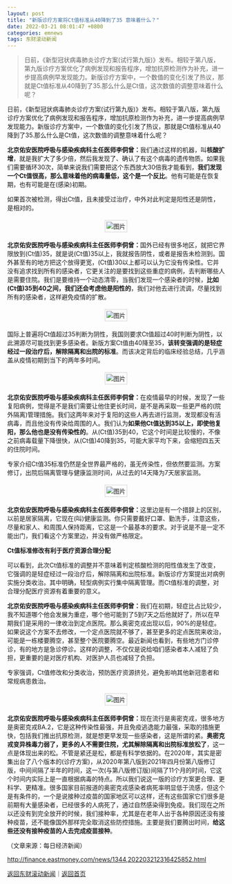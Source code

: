 ```yaml
---
layout: post
title: "新版诊疗方案将Ct值标准从40降到了35 意味着什么？"
date: 2022-03-21 08:01:47 +0800
categories: emnews
tags: 东财滚动新闻
---
```

> 日前，《新型冠状病毒肺炎诊疗方案(试行第九版)》发布。相较于第八版，第九版诊疗方案优化了病例发现和报告程序，增加抗原检测作为补充，进一步提高病例早发现能力。新版诊疗方案中，一个数值的变化引发了热议，那就是Ct值标准从40降到了35.那么什么是Ct值，这次数值的调整意味着什么呢？

<p>日前，《新型冠状病毒肺炎诊疗方案(试行第九版)》发布。相较于第八版，第九版诊疗方案优化了病例发现和报告程序，增加抗原检测作为补充，进一步提高病例早发现能力。新版诊疗方案中，一个数值的变化引发了热议，那就是Ct值标准从40降到了35.那么什么是Ct值，这次数值的调整意味着什么呢？</p><p><strong>北京佑安医院呼吸与感染疾病科主任医师李侗曾：</strong>我们通过这样的机器，叫<strong>核酸扩增</strong>，就是我扩大了多少倍，然后我发现了、确认了有这个病毒的遗传物质。如果我们需要循环30次，简单来说我们需要把这个东西放大30倍我才能看到，<strong>我们发现一个Ct值很高，那么意味着他的病毒量低，这个是一个反比</strong>。他有可能是在恢复期，也有可能是在(感染)初期。</p><p>如果首次被检测，得出Ct值，且未接受过治疗，中外对此判定是阳性还是阴性，是相对的。</p><center><img src="https://dfscdn.dfcfw.com/download/D25233608167572875362_w640h329.jpg" alt="图片" style="border:#d1d1d1 1px solid;padding:3px;margin:5px 0;" /></center><p><strong>北京佑安医院呼吸与感染疾病科主任医师李侗曾：</strong>国外已经有很多地区，就把它界限放到(Ct值)35，就是说(Ct值)35以上，我就报告阴性，或者是报告未检测到。国外甚至有的地方把这个放得更宽，(Ct值)30以上都可以认为它没有传染性。它并没有追求找到所有的感染者，它更关注的是要找到这些重症的病例，去判断哪些人是需要住院。我们是要维持一个动态清零，当我们发现一个感染者的时候，<strong>比如(Ct值)35到40之间，我们还会考虑他是阳性的</strong>，我们对他去进行流调，尽量找到所有的感染者，这样避免疫情的扩散。</p><center><img src="https://dfscdn.dfcfw.com/download/D25517070007259113270_w640h332.jpg" alt="图片" style="border:#d1d1d1 1px solid;padding:3px;margin:5px 0;" /></center><p>国际上普遍将Ct值超过35判断为阴性，我国则要求Ct值超过40时判断为阴性，以此溯源尽可能找到更多感染者。新版方案Ct值由40降至35，<strong>该转变强调的是轻症经过一段治疗后，解除隔离和出院的标准</strong>。而该决定背后的临床经验总结，几乎涵盖从疫情初期到当下的两年多时间。</p><center><img src="https://dfscdn.dfcfw.com/download/D24968675172423772435_w640h330.jpg" alt="图片" style="border:#d1d1d1 1px solid;padding:3px;margin:5px 0;" /></center><p><strong>北京佑安医院呼吸与感染疾病科主任医师李侗曾：</strong>在疫情最早的时候，发现了一些复阳病例，觉得是不是我们需要让他住更长时间，是不是再采取一些更严格的(院外隔离)管理措施。我们这两年来对于复阳的这些人再去进行监测，发现都没有活病毒，而且他没有传染给周围的人。我们认为<strong>如果他Ct值达到35以上，即使他复阳，那么他也是没有传染性的</strong>。从(Ct值)35到40，它这个时间是比较慢的，不像之前病毒载量下降很快，从(Ct值)40降到35，可能大家平均下来，会缩短四五天的住院时间。</p><p>专家介绍Ct值35标准仍然是全世界最严格的，虽无传染性，但依然要监测。方案修订，出院后隔离管理与健康监测时间，从过去的14天降为7天居家监测。</p><center><img src="https://dfscdn.dfcfw.com/download/D25375721287196618501_w640h332.jpg" alt="图片" style="border:#d1d1d1 1px solid;padding:3px;margin:5px 0;" /></center><p><strong>北京佑安医院呼吸与感染疾病科主任医师李侗曾：</strong>这里边是有一个措辞上的区别，以前是居家隔离，它现在(叫)健康监测。你只需要戴好口罩、勤洗手，注意这些，尽量和家人、和周围人保持距离，它这是一个最基本的要求。对于说是不是一定不能出门，我们看这个方案里边，并没有做严格限定。</p><p><strong>Ct值标准修改有利于医疗资源合理分配</strong></p><p>可以看到，此次Ct值标准的调整并不意味着判定核酸检测的阳性值发生了改变，它强调的是轻症经过一段治疗后，解除隔离和出院标准。新版诊疗方案提出对病例实施分类收治。其中明确，轻型病例实行集中隔离管理。而Ct值标准的调整，对合理分配医疗资源有着重要的意义。</p><p><strong>北京佑安医院呼吸与感染疾病科主任医师李侗曾：</strong>我们在初期，轻症比占比较少，我不知道哪个他会发展为重症，哪个他可能到了5到7天之后他就好了，所以在早期我们是采用的一律收治到定点医院。那么奥密克戎出现以后，90%的是轻症。如果说这个方案不去修改，一个定点医院就不够了，甚至更多的定点医院来收治，可能是一栋楼要腾空，甚至整个医院要腾空。最近新闻也看到，有些地方门诊停诊，有的地方是急诊停诊。这样的调整，不仅仅是说给咱们感染者本人减轻了负担，更重要的是对医疗机构、对医护人员也减轻了负担。</p><p>专家强调，Ct值修改和分类收治，预防医疗资源挤兑，避免影响其他新冠患者和常规病患救治。</p><center><img src="https://dfscdn.dfcfw.com/download/D24831277454599613219_w640h332.jpg" alt="图片" style="border:#d1d1d1 1px solid;padding:3px;margin:5px 0;" /></center><p><strong>北京佑安医院呼吸与感染疾病科主任医师李侗曾：</strong>现在流行是奥密克戎，很多地方是奥密克戎BA.2，它是这种传染性最强，并且免疫逃逸能力最强，采取的措施更快，包括我们推出抗原检测，就是想更早发现一些感染者，这是所谓的紧。<strong>奥密克戎变异株毒力弱了，更多的人不需要住院，尤其解除隔离和出院标准放松了</strong>，这一点是体现出来的松。不管是紧还是松，都是有科学依据的。在2020年，其实是密集出台了八个版本的(诊疗方案)，从2020年第八版到2021年四月份第八版修订版，中间间隔了半年的时间，这一次(与第八版修订版)间隔了11个月的时间，它这个时间内实际上是一直根据病毒的特点。所以我们说这一版的诊疗方案更合理、更科学、更精准。很多国家目前报道的奥密克戎感染者病死率明显低于流感，但这个是有条件的，一个是说接种过疫苗的国家地区可以这样，还有这些国家它们很多是前期有大量感染者，已经很多的人病死了，通过自然感染得到免疫。我们现在之所以还没有到完全放开的时候，我们接种率，尤其是在老年人出于各种原因还没有接种疫苗，还不能像国外那样完全取消这些防控措施。主要是我们要腾出时间，<strong>给这些还没有接种疫苗的人去完成疫苗接种</strong>。</p><p class="em_media">（文章来源：每日经济新闻）</p>

<http://finance.eastmoney.com/news/1344,202203212316425852.html>

[返回东财滚动新闻](//finews.withounder.com/emnews/)｜[返回首页](//finews.withounder.com/)